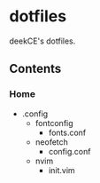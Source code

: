 # dotfiles
deekCE's dotfiles.

## Contents
### Home
* .config
    * fontconfig
        * fonts.conf
    * neofetch
        * config.conf
    * nvim
        * init.vim
